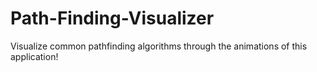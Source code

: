 # Path-Finding-Visualizer
Visualize common pathfinding algorithms through the animations of this application!
